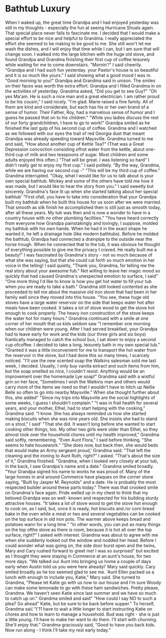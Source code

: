 Bathtub Luxury
==============

When I waked up, the great time Grandpa and I had enjoyed yesterday was still in my thoughts - especially the fun at seeing Hurricane Shoals again. That special place never fails to fascinate me. I decided that I would make a special effort to be nice and helpful to Grandma. I really appreciated the effort she seemed to be making to be good to me. She still won't let me wash the dishes, and I will enjoy that time while I can, but I am sure that will change soon.
I walked into the large kitchen with the huge old stove, and found Grandpa and Grandma finishing their first cup of coffee leisurely while waiting for me to come downstairs.
"Mornin'!" I said cheerily. "Grandpa and I had such fun yesterday. your Pastor's house is so beautiful and it is so much like yours." I said showing what a good mood I was in.
"Good morning to you!" Grandpa and Grandma said in unison. The smiles on their faces was worth the extra effort. Grandpa and I filled Grandma in on the activities of yesterday.
Grandma asked, "Did you get to see Guy?"
"Oh yes Ma'am. He is such a nice man and a great electrician. I am rather proud to be his cousin," I said nicely.
"I'm glad. Marie raised a fine family. All of them are kind and considerate, but each has his or her own brand of a sense of humor. Their Father, Roy, had a marvelous sense of humor and I guess he passed that on to his children."
"While you ladies discuss the rest of our forty grandchildren, I have to go to work!" Grandpa smiled as he finished the last gulp of his second cup of coffee. Grandma and I watched as we followed with our eyes the trail of red Georgia dust that meant Grandpa was already speeding toward Maysville.
Grandma turned to me and said, "How about another cup of Kettle Tea?" (That was a Great Depression concoction consisting ofhot water from the kettle, about one-third cup of milk and two teaspoons of sugar. Most children and some adults enjoyed this often.)
"That will be great. I was listening so hard" I didn't really get to enjoy my first cup." I said politely. "By the way, Grandma, while we are having our second cup -"
"This will be my third cup of coffee." Grandma interrupted.
"Okay, what I would like for us to talk about is your own special bathtub. Mickey and some of the others have told me how it was made, but I would like to
hear the story from you." I said sweetly but sincerely.
Grandma's face lit up when she started talking about her special bathtub' "First ofall, you have to take into consideration that your Grandpa built my
bathtub when he built this house for us soon after we were married. That smooth as silk finish he accomplished then is still just as smooth today, after all these years. My tub was then and is now a wonder to have in a country house with no other plumbing facilities."
"You have heard correctly from everyone how Grandpa painstakingly and lovingly, I suppose, molded my bathtub with his own hands. When he had it in the exact shape he wanted it, he left a drainage hole (like modern bathtubs). Before he molded the bathtub, Grandpa had connected a drainpipe to the outside near the horse trough. When he connected that to the tub, it was obvious he thought of everything possible to give me the privacy I craved. He really built me a beauty!"
I was fascinated by Grandma's story - not so much because of what she was saying, but that she could cal forth so much emotion in her voice in the telling! I said quietly, "Thank you, Grandma, for telling me the real story about your
awesome fub."
Not willing to leave her magic mood so quickly that had caused Grandma's
unexpected emotion to surface, I said" "One more thing I'd like to know is how you get hot water to fill your tub when you are ready to take a bath."
Grandma still looked contented as she proceeded to tell me about the massive old iron stove that had been in her family well since they moved into this house. "You see, these huge old stoves have a large water reservoir on the side that keeps water hot after meals have been cooked. It takes a lot of stove wood to get the stove hot enough to cook properly. The heavy iron construction of the stove keeps the water hot for many hours."
Grandma continued with a smile at one corner of her mouth that us kids seldom saw "I remember one morning when our children were young. After I had served breakfast, your Grandpa had to leave early for work and the kids (our three girls and six boys) frantically managed to catch the school bus, I sat down to enjoy a second cup ofcoffee. I decided to take a long, leisurely bath in my own special tub."
"Granted it was a little inconvenient for me to transport the hot water from the reservoir in the stove, but I had done this so many times, I scarcely noticed. "I'll use the new scented soap the Watkins salesman sold me last week, I decided. Usually, I only buy vanilla extract and such items from him, but the
soap smelled so nice, I couldn't resist. Anything would be an improvement over the homemade Lye soap!"
Grandma said with a wistful grin on her face, "Sometimes I wish the Watkins man and others would carry more of the items we need so that I wouldn't have to hitch up Nellie Belle so often to go into nearby Maysville." When she thought further about this, she added" "Since my trips into Maysville are the social highlights of some weeks, I guess I shouldn't complain."
"I was in frail health for several years, and your mother, Ethel, had to start helping with the cooking," Grandma said.
"I know. She has always reminded us how she started making biscuits when she was nine years old. She insists she had to stand on a stool," I said'
"That she did. It wasn't long before she wanted to start cooking other things, too. My other two girls were older than Ethel, so they almost took over the household chores until my health improved," Grandma said softly, remembering.
"Even Aunt Flora," I said before thinking. "She seems to hate housework."
"She does now, but back then, she would beds that would make an Army sergeant proud,' Grandma said.
"That left the cleaning and the ironing to Aunt Ruth, right?" I asked.
"That's about the size of it," Grandma finished.
"Grandma, when I looked very closely at your tub, in the back, I saw
Grandpa's name and a date."
Grandma smiled broadly. "Your Grandpa signed his name to works he was
proud of. Many of the large homes in and around Commerce have plaques on the corner stone saying, "Built by Jasper M. Reynolds" and a date. He is probably the most respected builder around these parts today." There was that crooked smile on Grandma's face again.
Pride welled up in my chest to think that my beloved Grandpa was so well- known and respected for his building sturdy attractive houses.
"It takes a lot of stove wood to get the stove hot enough to cook on, as I said, but, once it is ready, hot biscuits and./or corn bread bake in the oven while a meat or two and several vegetables can be cooked on the top surface in old iron pots. The warmer above keeps bread and potatoes wann for a long time."
"In other words, you can put as many things on the top ofthe stove as there is room, because it is hot all over the top surface, right?" I asked with interest.
Grandma was about to agree with me when she suddenly looked out the window and nodded her head. Before I could wonder what was going on, the side door burst open and the twins, Mary and Cary rushed forward to greet me! I was so surprised" but excited as I thought they were staying in Commerce at an aunt's house, for two more days. "We talked our Aunt into bringing us home a couple of days early when Austin told us you were here aheadyl' Mary said quickly.
Cary smiled broadly as he too seemed glad to see me.
'Aunt Ellen packed us a lunch with enough to include you, Katie," Mary said. She turned to Grandma, "Please let Katie go with us now to our house and I'm sure Woody can make some lemonade to go with these ham sandwiches. Pretty please, Grandma. We haven't seen Katie since last summer and we have so much to catch up on."
Grandma smiled and said" "How could I say NO to such a plea? Go ahead" Katie, but be sure to be back before supper." To herself, Grandma sai{ "I'11 have to wait a little longer to start instructing Katie on chores and how to learn to manage a household. Bud was right - she is just a little young. I'll have to make her want to do them. I'll start with churning. She'll enjoy that."
Grandma graciously said, "Good to have you back kids. Now run along - I think I'll take my rest early today."
